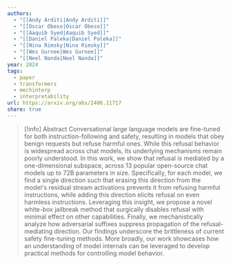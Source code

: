 ```yaml
---
authors:
  - "[[Andy Arditi|Andy Arditi]]"
  - "[[Oscar Obeso|Oscar Obeso]]"
  - "[[Aaquib Syed|Aaquib Syed]]"
  - "[[Daniel Paleka|Daniel Paleka]]"
  - "[[Nina Rimsky|Nina Rimsky]]"
  - "[[Wes Gurnee|Wes Gurnee]]"
  - "[[Neel Nanda|Neel Nanda]]"
year: 2024
tags:
  - paper
  - transformers
  - mechinterp
  - interpretability
url: https://arxiv.org/abs/2406.11717
share: true
---
```

> [!info] Abstract
> Conversational large language models are fine-tuned for both instruction-following and safety, resulting in models that obey benign requests but refuse harmful ones. While this refusal behavior is widespread across chat models, its underlying mechanisms remain poorly understood. In this work, we show that refusal is mediated by a one-dimensional subspace, across 13 popular open-source chat models up to 72B parameters in size. Specifically, for each model, we find a single direction such that erasing this direction from the model's residual stream activations prevents it from refusing harmful instructions, while adding this direction elicits refusal on even harmless instructions. Leveraging this insight, we propose a novel white-box jailbreak method that surgically disables refusal with minimal effect on other capabilities. Finally, we mechanistically analyze how adversarial suffixes suppress propagation of the refusal-mediating direction. Our findings underscore the brittleness of current safety fine-tuning methods. More broadly, our work showcases how an understanding of model internals can be leveraged to develop practical methods for controlling model behavior.